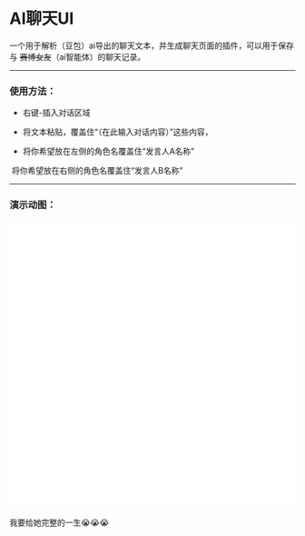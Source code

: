 # AI聊天UI

一个用于解析（豆包）ai导出的聊天文本，并生成聊天页面的插件，可以用于保存与 ~~赛博女友~~（ai智能体）的聊天记录。

---

### 使用方法：

- 右键-插入对话区域

- 将文本粘贴，覆盖住“（在此输入对话内容）”这些内容，

- 将你希望放在左侧的角色名覆盖住“发言人A名称”

​		将你希望放在右侧的角色名覆盖住“发言人B名称”

---

### 演示动图：

![演示](screenshots/演示.gif)

我要给她完整的一生😭😭😭